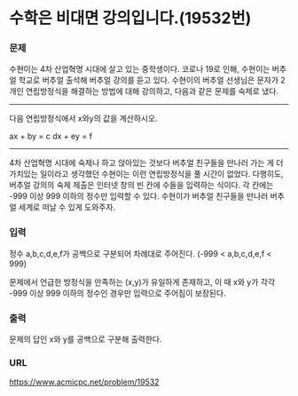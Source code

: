 # 수학은 비대면 강의입니다.\(19532번\)

### 문제

수현이는 4차 산업혁명 시대에 살고 있는 중학생이다. 코로나 19로 인해, 수현이는 버추얼 학교로 버추얼 출석해 버추얼 강의를 듣고 있다. 수현이의 버추얼 선생님은 문자가 2개인 연립방정식을 해결하는 방법에 대해 강의하고, 다음과 같은 문제를 숙제로 냈다.

<hr/>
다음 연립방정식에서 x와y의 값을 계산하시오.

ax + by = c
dx + ey = f

<hr/>

4차 산업혁명 시대에 숙제나 하고 앉아있는 것보다 버추얼 친구들을 만나러 가는 게 더 가치있는 일이라고 생각했던 수현이는 이런 연립방정식을 풀 시간이 없었다. 다행히도, 버추얼 강의의 숙제 제출은 인터넷 창의 빈 칸에 수들을 입력하는 식이다. 각 칸에는 
-999 이상 999 이하의 정수만 입력할 수 있다. 수현이가 버추얼 친구들을 만나러 버추얼 세계로 떠날 수 있게 도와주자.

### 입력

정수 a,b,c,d,e,f가 공백으로 구분되어 차례대로 주어진다. 
\(-999 < a,b,c,d,e,f < 999\)

문제에서 언급한 방정식을 만족하는 
\(x,y\)가 유일하게 존재하고, 이 때 
x와 y가 각각 -999 이상 999 이하의 정수인 경우만 입력으로 주어짐이 보장된다.


### 출력

문제의 답인 x와 y를 공백으로 구분해 출력한다.


### URL

https://www.acmicpc.net/problem/19532